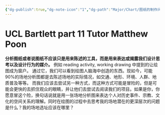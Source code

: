 ```yaml
---
{"dg-publish":true,"dg-note-icon":"1","dg-path":"Major/Chart/图纸的制作问题.md","permalink":"/Major/Chart/图纸的制作问题/","dgPassFrontmatter":true,"noteIcon":"1","created":"2024-07-04T13:45:17.000+08:00","updated":"2024-11-05T23:48:26.401+08:00"}
---
```


# UCL Bartlett  part 11 Tutor Matthew Poon
**分析图纸或者说图纸不应该只是用来陈述的工具，而是用来表达或揭露我们设计思考以及设计行为的媒介。**
例如 reading activity, working drawing 中提到的让绘图成为窗户。
通过它，我们可以看到绘图人脑海中创造的东西。现如今，可能90%的场地分析图都是去陈述场地的实际情况，如交通、地形、环境、人群、地质普及等等。
而我们应该去尝试另一种方式，而这种方式可能是冒险的，但是可能会更快的去抓住观众的眼睛，并让他们去尝试去阅读我们的项目。如果是你，你愿意冒这个险，换句话说就是用一张场地分析图来表达个人对历史事件、宗教、文化的空间关系的理解。同时在绘图的过程中去思考我的场地潜在的更深层次的问题是什么？我的场地选址应该在哪里？
